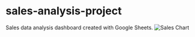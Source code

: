 # sales-analysis-project
Sales data analysis dashboard created with Google Sheets.
![Sales Chart](Sales-Distribution-by-Category.png)

